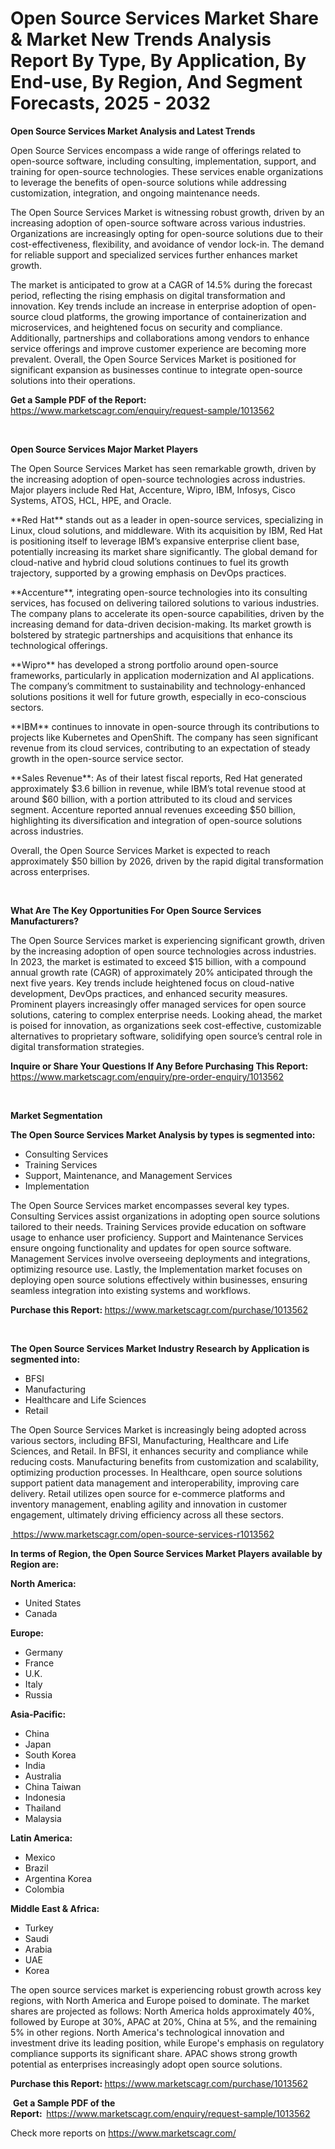 <p><h1>Open Source Services Market Share & Market New Trends Analysis Report By Type, By Application, By End-use, By Region, And Segment Forecasts, 2025 - 2032</h1></p><p><strong>Open Source Services Market Analysis and Latest Trends</strong></p>
<p><p>Open Source Services encompass a wide range of offerings related to open-source software, including consulting, implementation, support, and training for open-source technologies. These services enable organizations to leverage the benefits of open-source solutions while addressing customization, integration, and ongoing maintenance needs.</p><p>The Open Source Services Market is witnessing robust growth, driven by an increasing adoption of open-source software across various industries. Organizations are increasingly opting for open-source solutions due to their cost-effectiveness, flexibility, and avoidance of vendor lock-in. The demand for reliable support and specialized services further enhances market growth.</p><p>The market is anticipated to grow at a CAGR of 14.5% during the forecast period, reflecting the rising emphasis on digital transformation and innovation. Key trends include an increase in enterprise adoption of open-source cloud platforms, the growing importance of containerization and microservices, and heightened focus on security and compliance. Additionally, partnerships and collaborations among vendors to enhance service offerings and improve customer experience are becoming more prevalent. Overall, the Open Source Services Market is positioned for significant expansion as businesses continue to integrate open-source solutions into their operations.</p></p>
<p><strong>Get a Sample PDF of the Report:&nbsp;</strong> <a href="https://www.marketscagr.com/enquiry/request-sample/1013562?utm_campaign=3285&utm_medium=2&utm_source=Github&utm_content=ia&utm_term=06032025&utm_id=open-source-services">https://www.marketscagr.com/enquiry/request-sample/1013562</a></p>
<p>&nbsp;</p>
<p><strong>Open Source Services Major Market Players</strong></p>
<p><p>The Open Source Services Market has seen remarkable growth, driven by the increasing adoption of open-source technologies across industries. Major players include Red Hat, Accenture, Wipro, IBM, Infosys, Cisco Systems, ATOS, HCL, HPE, and Oracle.</p><p>**Red Hat** stands out as a leader in open-source services, specializing in Linux, cloud solutions, and middleware. With its acquisition by IBM, Red Hat is positioning itself to leverage IBM’s expansive enterprise client base, potentially increasing its market share significantly. The global demand for cloud-native and hybrid cloud solutions continues to fuel its growth trajectory, supported by a growing emphasis on DevOps practices.</p><p>**Accenture**, integrating open-source technologies into its consulting services, has focused on delivering tailored solutions to various industries. The company plans to accelerate its open-source capabilities, driven by the increasing demand for data-driven decision-making. Its market growth is bolstered by strategic partnerships and acquisitions that enhance its technological offerings.</p><p>**Wipro** has developed a strong portfolio around open-source frameworks, particularly in application modernization and AI applications. The company’s commitment to sustainability and technology-enhanced solutions positions it well for future growth, especially in eco-conscious sectors.</p><p>**IBM** continues to innovate in open-source through its contributions to projects like Kubernetes and OpenShift. The company has seen significant revenue from its cloud services, contributing to an expectation of steady growth in the open-source service sector.</p><p>**Sales Revenue**: As of their latest fiscal reports, Red Hat generated approximately $3.6 billion in revenue, while IBM’s total revenue stood at around $60 billion, with a portion attributed to its cloud and services segment. Accenture reported annual revenues exceeding $50 billion, highlighting its diversification and integration of open-source solutions across industries. </p><p>Overall, the Open Source Services Market is expected to reach approximately $50 billion by 2026, driven by the rapid digital transformation across enterprises.</p></p>
<p>&nbsp;</p>
<p><strong>What Are The Key Opportunities For Open Source Services Manufacturers?</strong></p>
<p><p>The Open Source Services market is experiencing significant growth, driven by the increasing adoption of open source technologies across industries. In 2023, the market is estimated to exceed $15 billion, with a compound annual growth rate (CAGR) of approximately 20% anticipated through the next five years. Key trends include heightened focus on cloud-native development, DevOps practices, and enhanced security measures. Prominent players increasingly offer managed services for open source solutions, catering to complex enterprise needs. Looking ahead, the market is poised for innovation, as organizations seek cost-effective, customizable alternatives to proprietary software, solidifying open source’s central role in digital transformation strategies.</p></p>
<p><strong>Inquire or Share Your Questions If Any Before Purchasing This Report:</strong> <a href="https://www.marketscagr.com/enquiry/pre-order-enquiry/1013562?utm_campaign=3285&utm_medium=2&utm_source=Github&utm_content=ia&utm_term=06032025&utm_id=open-source-services">https://www.marketscagr.com/enquiry/pre-order-enquiry/1013562</a></p>
<p>&nbsp;</p>
<p><strong>Market Segmentation</strong></p>
<p><strong>The Open Source Services Market Analysis by types is segmented into:</strong></p>
<p><ul><li>Consulting Services</li><li>Training Services</li><li>Support, Maintenance, and Management Services</li><li>Implementation</li></ul></p>
<p><p>The Open Source Services market encompasses several key types. Consulting Services assist organizations in adopting open source solutions tailored to their needs. Training Services provide education on software usage to enhance user proficiency. Support and Maintenance Services ensure ongoing functionality and updates for open source software. Management Services involve overseeing deployments and integrations, optimizing resource use. Lastly, the Implementation market focuses on deploying open source solutions effectively within businesses, ensuring seamless integration into existing systems and workflows.</p></p>
<p><strong>Purchase this Report:&nbsp;</strong><a href="https://www.marketscagr.com/purchase/1013562?utm_campaign=3285&utm_medium=2&utm_source=Github&utm_content=ia&utm_term=06032025&utm_id=open-source-services">https://www.marketscagr.com/purchase/1013562</a></p>
<p>&nbsp;</p>
<p><strong>The Open Source Services Market Industry Research by Application is segmented into:</strong></p>
<p><ul><li>BFSI</li><li>Manufacturing</li><li>Healthcare and Life Sciences</li><li>Retail</li></ul></p>
<p><p>The Open Source Services Market is increasingly being adopted across various sectors, including BFSI, Manufacturing, Healthcare and Life Sciences, and Retail. In BFSI, it enhances security and compliance while reducing costs. Manufacturing benefits from customization and scalability, optimizing production processes. In Healthcare, open source solutions support patient data management and interoperability, improving care delivery. Retail utilizes open source for e-commerce platforms and inventory management, enabling agility and innovation in customer engagement, ultimately driving efficiency across all these sectors.</p></p>
<p><a href="https://www.marketscagr.com/open-source-services-r1013562?utm_campaign=3285&utm_medium=2&utm_source=Github&utm_content=ia&utm_term=06032025&utm_id=open-source-services">&nbsp;https://www.marketscagr.com/open-source-services-r1013562</a></p>
<p><strong>In terms of Region, the Open Source Services Market Players available by Region are:</strong></p>
<p>
    <p> <strong> North America: </strong>
        <ul>
            <li>United States</li>
            <li>Canada</li>
        </ul>
        </p> 
    <p> <strong> Europe: </strong>
        <ul>
            <li>Germany</li>
            <li>France</li>
            <li>U.K.</li>
            <li>Italy</li>
            <li>Russia</li>
        </ul>
        </p> 
    <p> <strong> Asia-Pacific: </strong>
        <ul>
            <li>China</li>
            <li>Japan</li>
            <li>South Korea</li>
            <li>India</li>
            <li>Australia</li>
            <li>China Taiwan</li>
            <li>Indonesia</li>
            <li>Thailand</li>
            <li>Malaysia</li>
        </ul>
        </p> 
    <p> <strong> Latin America: </strong>
        <ul>
            <li>Mexico</li>
            <li>Brazil</li>
            <li>Argentina Korea</li>
            <li>Colombia</li>
        </ul>
        </p> 
    <p> <strong> Middle East & Africa: </strong>
        <ul>
            <li>Turkey</li>
            <li>Saudi</li>
            <li>Arabia</li>
            <li>UAE</li>
            <li>Korea</li>
        </ul>
    </p>
    </p>
<p><p>The open source services market is experiencing robust growth across key regions, with North America and Europe poised to dominate. The market shares are projected as follows: North America holds approximately 40%, followed by Europe at 30%, APAC at 20%, China at 5%, and the remaining 5% in other regions. North America's technological innovation and investment drive its leading position, while Europe's emphasis on regulatory compliance supports its significant share. APAC shows strong growth potential as enterprises increasingly adopt open source solutions.</p></p>
<p><strong>Purchase this Report: </strong><a href="https://www.marketscagr.com/purchase/1013562?utm_campaign=3285&utm_medium=2&utm_source=Github&utm_content=ia&utm_term=06032025&utm_id=open-source-services">https://www.marketscagr.com/purchase/1013562</a></p>
<p>&nbsp;<strong>Get a Sample PDF of the Report:&nbsp;&nbsp;</strong><a href="https://www.marketscagr.com/enquiry/request-sample/1013562?utm_campaign=3285&utm_medium=2&utm_source=Github&utm_content=ia&utm_term=06032025&utm_id=open-source-services">https://www.marketscagr.com/enquiry/request-sample/1013562</a></p>
<p><strong></strong></p>
<p>Check more reports on <a href="https://www.marketscagr.com/?utm_campaign=3285&utm_medium=2&utm_source=Github&utm_content=ia&utm_term=06032025&utm_id=open-source-services">https://www.marketscagr.com/</a></p>